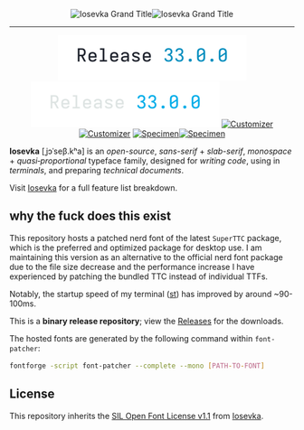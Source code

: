 <p align="center"> <img src="https://raw.githubusercontent.com/be5invis/Iosevka/refs/heads/main/images/grand-title.light.svg#gh-light-mode-only" title="Iosevka Grand Title"><img src="https://raw.githubusercontent.com/be5invis/Iosevka/refs/heads/main/images/grand-title.dark.svg#gh-dark-mode-only" title="Iosevka Grand Title"/> </p>

------------

<p align="center"><a href="https://github.com/be5invis/Iosevka/releases#gh-light-mode-only"><img src="https://raw.githubusercontent.com/be5invis/Iosevka/refs/heads/main/images/button-release.light.svg#gh-light-mode-only" title="Release"></a><a href="https://github.com/be5invis/Iosevka/releases#gh-dark-mode-only"><img src="https://raw.githubusercontent.com/be5invis/Iosevka/refs/heads/main/images/button-release.dark.svg#gh-dark-mode-only" title="Release"></a> <a href="https://be5invis.github.io/Iosevka/customizer#gh-light-mode-only"><img src="https://raw.githubusercontent.com/be5invis/Iosevka/refs/heads/main/images/button-customize.light.svg#gh-light-mode-only" title="Customizer"></a><a href="https://be5invis.github.io/Iosevka/customizer#gh-dark-mode-only"><img src="https://raw.githubusercontent.com/be5invis/Iosevka/refs/heads/main/images/button-customize.dark.svg#gh-dark-mode-only" title="Customizer"></a> <a href="https://be5invis.github.io/Iosevka/specimen#gh-light-mode-only"><img src="https://raw.githubusercontent.com/be5invis/Iosevka/refs/heads/main/images/button-specimen.light.svg#gh-light-mode-only" title="Specimen"></a><a href="https://be5invis.github.io/Iosevka/specimen#gh-dark-mode-only"><img src="https://raw.githubusercontent.com/be5invis/Iosevka/refs/heads/main/images/button-specimen.dark.svg#gh-dark-mode-only" title="Specimen"></a></p>

**Iosevka** \[ˌjɔˈseβ.kʰa\] is an *open-source*, *sans-serif* + *slab-serif*, *monospace* + *quasi‑proportional* typeface family, designed for *writing code*, using in *terminals*, and preparing *technical documents*.

Visit [Iosevka](https://github.com/be5invis/Iosevka) for a full feature list breakdown.

## why the fuck does this exist

This repository hosts a patched nerd font of the latest `SuperTTC` package, which is the preferred and optimized package for desktop use. I am maintaining this version as an alternative to the official nerd font package due to the file size decrease and the performance increase I have experienced by patching the bundled TTC instead of individual TTFs.

Notably, the startup speed of my terminal ([st](https://github.com/onlyspxctre/st)) has improved by around ~90-100ms.

This is a **binary release repository**; view the [Releases](https://github.com/onlyspxctre/nerd-fonts-iosevka-superttc/releases) for the downloads.

The hosted fonts are generated by the following command within `font-patcher`:

```bash
fontforge -script font-patcher --complete --mono [PATH-TO-FONT]
```

## License

This repository inherits the [SIL Open Font License v1.1](LICENSE.md) from [Iosevka](https://github.com/be5invis/Iosevka).
